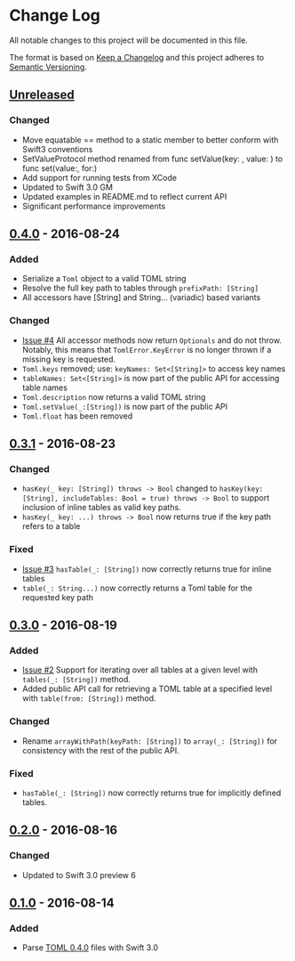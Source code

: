 # Change Log
All notable changes to this project will be documented in this file.

The format is based on [Keep a Changelog](http://keepachangelog.com/)
and this project adheres to [Semantic Versioning](http://semver.org/).

## [Unreleased]
### Changed
- Move equatable == method to a static member to better conform with Swift3 conventions
- SetValueProtocol method renamed from func setValue(key: , value: ) to 
  func set(value:, for:)
- Add support for running tests from XCode
- Updated to Swift 3.0 GM
- Updated examples in README.md to reflect current API
- Significant performance improvements

## [0.4.0] - 2016-08-24
### Added
- Serialize a `Toml` object to a valid TOML string
- Resolve the full key path to tables through `prefixPath: [String]`
- All accessors have [String] and String... (variadic) based variants

### Changed
- [Issue #4] All accessor methods now return `Optionals` and do not throw.  Notably, this
  means that `TomlError.KeyError` is no longer thrown if a missing key is
  requested.
- `Toml.keys` removed; use: `keyNames: Set<[String]>` to access key names
- `tableNames: Set<[String]>` is now part of the public API for accessing table names
- `Toml.description` now returns a valid TOML string
- `Toml.setValue(_:[String])` is now part of the public API
- `Toml.float` has been removed

## [0.3.1] - 2016-08-23
### Changed
- `hasKey(_ key: [String]) throws -> Bool` changed to
  `hasKey(key: [String], includeTables: Bool = true) throws -> Bool` to support
  inclusion of inline tables as valid key paths.
- `hasKey(_ key: ...) throws -> Bool` now returns true if the key path refers
  to a table

### Fixed
- [Issue #3] `hasTable(_: [String])` now correctly returns true for inline tables
- `table(_: String...)` now correctly returns a Toml table for the requested
  key path

## [0.3.0] - 2016-08-19
### Added
- [Issue #2] Support for iterating over all tables at a given level with `tables(_: [String])`
  method.
- Added public API call for retrieving a TOML table at a specified level with
  `table(from: [String])` method.

### Changed
- Rename `arrayWithPath(keyPath: [String])` to `array(_: [String])` for consistency
  with the rest of the public API.

### Fixed
- `hasTable(_: [String])` now correctly returns true for implicitly defined tables.

## [0.2.0] - 2016-08-16
### Changed
- Updated to Swift 3.0 preview 6

## [0.1.0] - 2016-08-14
### Added
- Parse [TOML 0.4.0](https://github.com/toml-lang/toml) files with Swift 3.0

[Unreleased]: https://github.com/jdfergason/swift-toml/compare/v0.4.0...HEAD
[0.4.0]: https://github.com/jdfergason/swift-toml/compare/v0.3.1...v0.4.0
[0.3.1]: https://github.com/jdfergason/swift-toml/compare/v0.3.0...v0.3.1
[0.3.0]: https://github.com/jdfergason/swift-toml/compare/v0.2.0...v0.3.0
[0.2.0]: https://github.com/jdfergason/swift-toml/compare/v0.1.0...v0.2.0
[0.1.0]: https://github.com/jdfergason/swift-toml/tree/v0.1.0
[Issue #2]: https://github.com/jdfergason/swift-toml/issues/2
[Issue #3]: https://github.com/jdfergason/swift-toml/issues/3
[Issue #4]: https://github.com/jdfergason/swift-toml/issues/4
